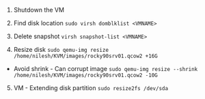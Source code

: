 
1) Shutdown the VM

2) Find disk location
`sudo virsh domblklist <VMNAME>`

3) Delete snapshot
`virsh snapshot-list <VMNAME>`

4) Resize disk
`sudo qemu-img resize /home/nilesh/KVM/images/rocky90srv01.qcow2 +16G`

- Avoid shrink - Can corrupt image
`sudo qemu-img resize --shrink /home/nilesh/KVM/images/rocky90srv01.qcow2 -10G`

5) VM - Extending disk partition
`sudo resize2fs /dev/sda`
